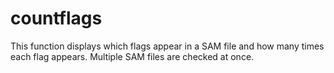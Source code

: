 # countflags
This function displays which flags appear in a SAM file and how many times each flag appears. Multiple SAM files are checked at once.
